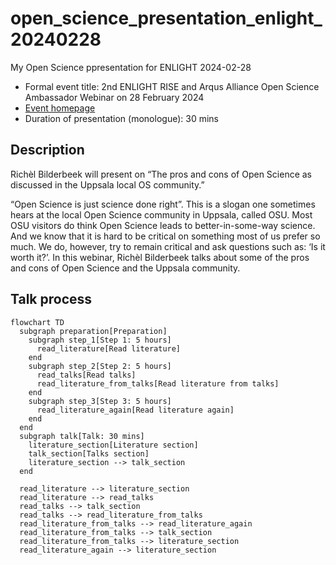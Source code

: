 # open_science_presentation_enlight_20240228

My Open Science ppresentation for ENLIGHT 2024-02-28

 * Formal event title: 2nd ENLIGHT RISE and Arqus Alliance Open Science Ambassador Webinar on 28 February 2024 
 * [Event homepage](https://enlight-eu.org/index.php/university-about-us/news-events/158-news/1061-2nd-enlight-rise-and-arqus-alliance-open-science-ambassador-webinar-on-28-february-2024)
 * Duration of presentation (monologue): 30 mins

## Description

Richèl Bilderbeek will present on “The pros and cons of Open Science 
as discussed in the Uppsala local OS community.”

“Open Science is just science done right”. 
This is a slogan one sometimes hears 
at the local Open Science community in Uppsala, called OSU. 
Most OSU visitors do think Open Science leads to 
better-in-some-way science. 
And we know that it is hard to be critical on 
something most of us prefer so much. 
We do, however, try to remain critical and ask questions 
such as: ‘Is it worth it?’. 
In this webinar, Richèl Bilderbeek talks about some of 
the pros and cons of Open Science and the Uppsala community.

## Talk process

```mermaid
flowchart TD
  subgraph preparation[Preparation]
    subgraph step_1[Step 1: 5 hours]
      read_literature[Read literature]
    end
    subgraph step_2[Step 2: 5 hours]
      read_talks[Read talks]
      read_literature_from_talks[Read literature from talks]
    end
    subgraph step_3[Step 3: 5 hours]
      read_literature_again[Read literature again]
    end
  end
  subgraph talk[Talk: 30 mins]
    literature_section[Literature section]
    talk_section[Talks section]
    literature_section --> talk_section
  end

  read_literature --> literature_section
  read_literature --> read_talks
  read_talks --> talk_section
  read_talks --> read_literature_from_talks
  read_literature_from_talks --> read_literature_again
  read_literature_from_talks --> talk_section
  read_literature_from_talks --> literature_section
  read_literature_again --> literature_section
```
